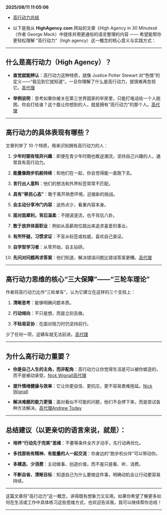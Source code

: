 
**2025/08/11 11:05:06**

- [高行动力总结](https://chatgpt.com/c/68995d31-f76c-8331-b5c3-25d86f0ab071)

- <p data-start="0" data-end="138">以下是我从 <strong data-start="6" data-end="24">HighAgency.com</strong> 网站的文章《High Agency in 30 Minutes》（作者 George Mack）中提炼并用更通俗的语言整理的内容 —— 希望能帮你更轻松理解 “高行动力”（high agency）这一概念的核心意义与实践方式：</p>
<hr data-start="140" data-end="143">
<h2 data-start="145" data-end="170">什么是高行动力（High Agency）？</h2>
<ul data-start="172" data-end="413">
<li data-start="172" data-end="299">
<p data-start="174" data-end="299"><strong data-start="174" data-end="184">直觉就能辨认</strong>：高行动力这种特质，就像 Justice Potter Stewart 对“色情”的定义——“我见到它就知道”。一旦你理解了什么是高行动力，就很难再忽视它。<span class="" data-state="closed"><span class="ms-1 inline-flex max-w-full items-center relative top-[-0.094rem] animate-[show_150ms_ease-in]"><a href="https://www.highagency.com/?utm_source=chatgpt.com" target="_blank" rel="noopener" alt="https://www.highagency.com/?utm_source=chatgpt.com" class="flex h-4.5 overflow-hidden rounded-xl px-2 text-[9px] font-medium text-token-text-secondary! bg-[#F4F4F4]! dark:bg-[#303030]! transition-colors duration-150 ease-in-out"><span class="relative start-0 bottom-0 flex h-full w-full items-center"><span class="flex h-4 w-full items-center justify-between overflow-hidden" style="opacity: 1; transform: none;"><span class="max-w-full grow truncate overflow-hidden text-center">高代理</span></span></span></a></span></span></p>
</li>
<li data-start="303" data-end="413">
<p data-start="305" data-end="413"><strong data-start="305" data-end="313">举例说明</strong>：思考如果你被关在第三世界国家的牢房里，只能打电话给一个人脱困，你会打给谁？这个能让你想到的人，就是拥有“高行动力”的那个人。<span class="" data-state="closed"><span class="ms-1 inline-flex max-w-full items-center relative top-[-0.094rem] animate-[show_150ms_ease-in]"><a href="https://www.highagency.com/?utm_source=chatgpt.com" target="_blank" rel="noopener" alt="https://www.highagency.com/?utm_source=chatgpt.com" class="flex h-4.5 overflow-hidden rounded-xl px-2 text-[9px] font-medium text-token-text-secondary! bg-[#F4F4F4]! dark:bg-[#303030]! transition-colors duration-150 ease-in-out"><span class="relative start-0 bottom-0 flex h-full w-full items-center"><span class="flex h-4 w-full items-center justify-between overflow-hidden" style="opacity: 1; transform: none;"><span class="max-w-full grow truncate overflow-hidden text-center">高代理</span></span></span></a></span></span></p>
</li>
</ul>
<hr data-start="415" data-end="418">
<h2 data-start="420" data-end="437">高行动力的具体表现有哪些？</h2>
<p data-start="439" data-end="465">文章列举了 10 个特质，用来识别拥有高行动力的人：</p>
<ol data-start="467" data-end="865">
<li data-start="467" data-end="518">
<p data-start="470" data-end="518"><strong data-start="470" data-end="483">少年时期有怪异兴趣</strong>：即便在青少年时期也敢逆潮流，坚持自己兴趣的人，通常具有高行动力。</p>
</li>
<li data-start="519" data-end="556">
<p data-start="522" data-end="556"><strong data-start="522" data-end="535">能量像跑步机般持续</strong>：和他们在一起，你会觉得能一直跑下去。</p>
</li>
<li data-start="557" data-end="589">
<p data-start="560" data-end="589"><strong data-start="560" data-end="570">言行出人意料</strong>：他们的想法和外界标签常常不匹配。</p>
</li>
<li data-start="590" data-end="624">
<p data-start="593" data-end="624"><strong data-start="593" data-end="605">具有“移民心态”</strong>：敢于离开熟悉环境，迎接新的挑战。</p>
</li>
<li data-start="625" data-end="656">
<p data-start="628" data-end="656"><strong data-start="628" data-end="641">会主动分享冷门内容</strong>：追热点少，看重内容本身。</p>
</li>
<li data-start="657" data-end="690">
<p data-start="660" data-end="690"><strong data-start="660" data-end="674">面对面犀利，背后温柔</strong>：不随波逐流，也不背后八卦。</p>
</li>
<li data-start="691" data-end="727">
<p data-start="694" data-end="727"><strong data-start="694" data-end="706">敢于放弃体面职业</strong>：例如从高薪岗位跳出来追求喜爱的事业。</p>
</li>
<li data-start="728" data-end="763">
<p data-start="731" data-end="763"><strong data-start="731" data-end="744">有所怀疑，习惯求证</strong>：不盲从标签或权威，喜欢自己查证。</p>
</li>
<li data-start="764" data-end="790">
<p data-start="767" data-end="790"><strong data-start="767" data-end="777">自学型学习者</strong>：从零开始，自主钻研。</p>
</li>
<li data-start="791" data-end="865">
<p data-start="795" data-end="865"><strong data-start="795" data-end="808">先问对问题再求答案</strong>：他们知道，解决错误问题比错误答案更糟。<span class="" data-state="closed"><span class="ms-1 inline-flex max-w-full items-center relative top-[-0.094rem] animate-[show_150ms_ease-in]"><a href="https://www.highagency.com/?utm_source=chatgpt.com" target="_blank" rel="noopener" alt="https://www.highagency.com/?utm_source=chatgpt.com" class="flex h-4.5 overflow-hidden rounded-xl px-2 text-[9px] font-medium text-token-text-secondary! bg-[#F4F4F4]! dark:bg-[#303030]! transition-colors duration-150 ease-in-out"><span class="relative start-0 bottom-0 flex h-full w-full items-center"><span class="flex h-4 w-full items-center justify-between overflow-hidden" style="opacity: 1; transform: none;"><span class="max-w-full grow truncate overflow-hidden text-center">高代理</span></span></span></a></span></span></p>
</li>
</ol>
<hr data-start="867" data-end="870">
<h2 data-start="872" data-end="900">高行动力思维的核心“三大保障”——“三轮车理论”</h2>
<p data-start="902" data-end="933">作者将高行动力比作“三轮单车”，认为它建立在这样的三个支柱上：</p>
<ol data-start="935" data-end="1007">
<li data-start="935" data-end="956">
<p data-start="938" data-end="956"><strong data-start="938" data-end="946">清晰思考</strong>：能够明确问题本质。</p>
</li>
<li data-start="957" data-end="981">
<p data-start="960" data-end="981"><strong data-start="960" data-end="968">行动倾向</strong>：不只是想，而是立刻去做。</p>
</li>
<li data-start="982" data-end="1007">
<p data-start="985" data-end="1007"><strong data-start="985" data-end="994">不轻易妥协</strong>：在面对阻力时仍坚持前行。</p>
</li>
</ol>
<p data-start="1009" data-end="1062">少了任何一项，这辆车就无法前进。<span class="" data-state="closed"><span class="ms-1 inline-flex max-w-full items-center relative top-[-0.094rem] animate-[show_150ms_ease-in]"><a href="https://www.highagency.com/?utm_source=chatgpt.com" target="_blank" rel="noopener" alt="https://www.highagency.com/?utm_source=chatgpt.com" class="flex h-4.5 overflow-hidden rounded-xl px-2 text-[9px] font-medium text-token-text-secondary! bg-[#F4F4F4]! dark:bg-[#303030]! transition-colors duration-150 ease-in-out"><span class="relative start-0 bottom-0 flex h-full w-full items-center"><span class="flex h-4 w-full items-center justify-between overflow-hidden" style="opacity: 1; transform: none;"><span class="max-w-full grow truncate overflow-hidden text-center">高代理</span></span></span></a></span></span></p>
<hr data-start="1064" data-end="1067">
<h2 data-start="1069" data-end="1083">为什么高行动力重要？</h2>
<ul data-start="1085" data-end="1328">
<li data-start="1085" data-end="1170">
<p data-start="1087" data-end="1170"><strong data-start="1087" data-end="1105">你是自己人生的主角，而非配角</strong>：高行动力让你觉得生活是可以被你塑造的，而不是被动承受。<span class="" data-state="closed"><span class="ms-1 inline-flex max-w-full items-center relative top-[-0.094rem] animate-[show_150ms_ease-in]"><a href="https://nickwignall.com/high-agency-mindset/?utm_source=chatgpt.com" target="_blank" rel="noopener" alt="https://nickwignall.com/high-agency-mindset/?utm_source=chatgpt.com" class="flex h-4.5 overflow-hidden rounded-xl px-2 text-[9px] font-medium text-token-text-secondary! bg-[#F4F4F4]! dark:bg-[#303030]! transition-colors duration-150 ease-in-out"><span class="relative start-0 bottom-0 flex h-full w-full items-center"><span class="flex h-4 w-full items-center justify-between overflow-hidden" style="opacity: 1; transform: none;"><span class="max-w-full grow truncate overflow-hidden text-center">Nick Wignall</span></span></span></a></span></span><span class="" data-state="closed"><span class="ms-1 inline-flex max-w-full items-center relative top-[-0.094rem] animate-[show_150ms_ease-in]"><a href="https://www.highagency.com/?utm_source=chatgpt.com" target="_blank" rel="noopener" alt="https://www.highagency.com/?utm_source=chatgpt.com" class="flex h-4.5 overflow-hidden rounded-xl px-2 text-[9px] font-medium text-token-text-secondary! bg-[#F4F4F4]! dark:bg-[#303030]! transition-colors duration-150 ease-in-out"><span class="relative start-0 bottom-0 flex h-full w-full items-center"><span class="flex h-4 w-full items-center justify-between overflow-hidden" style="opacity: 1; transform: none;"><span class="max-w-full grow truncate overflow-hidden text-center">高代理</span></span></span></a></span></span></p>
</li>
<li data-start="1171" data-end="1244">
<p data-start="1173" data-end="1244"><strong data-start="1173" data-end="1186">提升情绪健康与效率</strong>：它让你更自信、更抗压，更不容易畏难拖延。<span class="" data-state="closed"><span class="ms-1 inline-flex max-w-full items-center relative top-[-0.094rem] animate-[show_150ms_ease-in]"><a href="https://nickwignall.com/high-agency-mindset/?utm_source=chatgpt.com" target="_blank" rel="noopener" alt="https://nickwignall.com/high-agency-mindset/?utm_source=chatgpt.com" class="flex h-4.5 overflow-hidden rounded-xl px-2 text-[9px] font-medium text-token-text-secondary! bg-[#F4F4F4]! dark:bg-[#303030]! transition-colors duration-150 ease-in-out"><span class="relative start-0 bottom-0 flex h-full w-full items-center"><span class="flex h-4 w-full items-center justify-between overflow-hidden" style="opacity: 1; transform: none;"><span class="max-w-full grow truncate overflow-hidden text-center">Nick Wignall</span></span></span></a></span></span></p>
</li>
<li data-start="1245" data-end="1328">
<p data-start="1247" data-end="1328"><strong data-start="1247" data-end="1260">解决难题的能力更强</strong>：面对看似不可能的问题，他们不会停下来，而是尝试各种方法解决。<span class="" data-state="closed"><span class="ms-1 inline-flex max-w-full items-center relative top-[-0.094rem] animate-[show_150ms_ease-in]"><a href="https://www.highagency.com/?utm_source=chatgpt.com" target="_blank" rel="noopener" alt="https://www.highagency.com/?utm_source=chatgpt.com" class="flex h-4.5 overflow-hidden rounded-xl px-2 text-[9px] font-medium text-token-text-secondary! bg-[#F4F4F4]! dark:bg-[#303030]! transition-colors duration-150 ease-in-out"><span class="relative start-0 bottom-0 flex h-full w-full items-center"><span class="flex h-4 w-full items-center justify-between overflow-hidden" style="opacity: 1; transform: none;"><span class="max-w-full grow truncate overflow-hidden text-center">高代理</span></span></span></a></span></span><span class="" data-state="closed"><span class="ms-1 inline-flex max-w-full items-center relative top-[-0.094rem] animate-[show_150ms_ease-in]"><a href="https://www.andrew.today/p/what-it-means-to-be-high-agency?utm_source=chatgpt.com" target="_blank" rel="noopener" alt="https://www.andrew.today/p/what-it-means-to-be-high-agency?utm_source=chatgpt.com" class="flex h-4.5 overflow-hidden rounded-xl px-2 text-[9px] font-medium text-token-text-secondary! bg-[#F4F4F4]! dark:bg-[#303030]! transition-colors duration-150 ease-in-out"><span class="relative start-0 bottom-0 flex h-full w-full items-center"><span class="flex h-4 w-full items-center justify-between overflow-hidden" style="opacity: 1; transform: none;"><span class="max-w-full grow truncate overflow-hidden text-center">Andrew Today</span></span></span></a></span></span></p>
</li>
</ul>
<hr data-start="1330" data-end="1333">
<h2 data-start="1335" data-end="1358">总结建议（以更亲切的语言来说，就是）：</h2>
<ul data-start="1360" data-end="1520">
<li data-start="1360" data-end="1397">
<p data-start="1362" data-end="1397"><strong data-start="1362" data-end="1378">培养“行动先于完美”思维</strong>：不要等条件全齐才动手，先行动再优化。</p>
</li>
<li data-start="1398" data-end="1439">
<p data-start="1400" data-end="1439"><strong data-start="1400" data-end="1421">多找那些有精神、有能量的人一起交流</strong>：你身边的“跑步机伙伴”可以带动你。</p>
</li>
<li data-start="1440" data-end="1476">
<p data-start="1442" data-end="1476"><strong data-start="1442" data-end="1453">多建造、少消费</strong>：主动做事、创造价值，而不是只是看、听、消费。</p>
</li>
<li data-start="1477" data-end="1520">
<p data-start="1479" data-end="1520"><strong data-start="1479" data-end="1492">不断自省、清晰目标</strong>：知道自己为什么要做这件事，明确动机会让行动更容易持续。</p>
</li>
</ul>
<hr data-start="1522" data-end="1525">
<p data-start="1527" data-end="1600">这篇文章将“高行动力”这一概念，讲得既有想象力又实用。如果你希望了解更多如何在生活或工作中具体练习这些思维方式，也欢迎告诉我，我可以继续帮你总结！</p>


---

